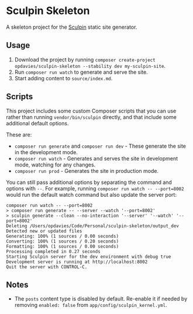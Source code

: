 # Sculpin Skeleton

A skeleton project for the [Sculpin][1] static site generator.

## Usage

1. Download the project by running `composer create-project opdavies/sculpin-skeleton --stability dev my-sculpin-site`.
1. Run `composer run watch` to generate and serve the site.
1. Start adding content to `source/index.md`.

## Scripts

This project includes some custom Composer scripts that you can use rather than running `vendor/bin/sculpin` directly, and that include some additional default options.

These are:

- `composer run generate` and `composer run dev` - These generate the site in the development mode.
- `composer run watch` - Generates and serves the site in development mode, watching for any changes.
- `composer run prod` - Generates the site in production mode.

You can still pass additional options by separating the command and options with `--`. For example, running `composer run watch -- --port=8002` would run the default watch command but also update the server port:

```
composer run watch -- --port=8002
> composer run generate -- --server --watch '--port=8002'
> sculpin generate --clean --no-interaction '--server' '--watch' '--port=8002'
Deleting /Users/opdavies/Code/Personal/sculpin-skeleton/output_dev
Detected new or updated files
Generating: 100% (1 sources / 0.00 seconds)
Converting: 100% (1 sources / 0.20 seconds)
Formatting: 100% (1 sources / 0.00 seconds)
Processing completed in 0.27 seconds
Starting Sculpin server for the dev environment with debug true
Development server is running at http://localhost:8002
Quit the server with CONTROL-C.
```

## Notes

- The `posts` content type is disabled by default. Re-enable it if needed by removing `enabled: false` from `app/config/sculpin_kernel.yml`.

[1]: https://sculpin.io
[2]: https://getcomposer.org/doc/06-config.md#process-timeout
